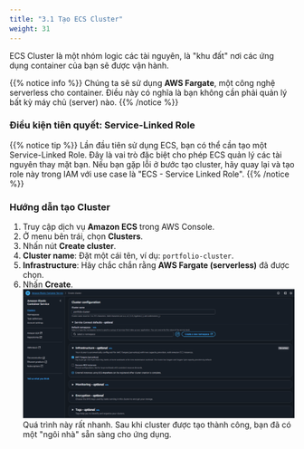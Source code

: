 ```yaml
---
title: "3.1 Tạo ECS Cluster"
weight: 31
---
```


ECS Cluster là một nhóm logic các tài nguyên, là "khu đất" nơi các ứng dụng container của bạn sẽ được vận hành.

{{% notice info %}}
Chúng ta sẽ sử dụng **AWS Fargate**, một công nghệ serverless cho container. Điều này có nghĩa là bạn không cần phải quản lý bất kỳ máy chủ (server) nào.
{{% /notice %}}

### Điều kiện tiên quyết: Service-Linked Role
{{% notice tip %}}
Lần đầu tiên sử dụng ECS, bạn có thể cần tạo một Service-Linked Role. Đây là vai trò đặc biệt cho phép ECS quản lý các tài nguyên thay mặt bạn. Nếu bạn gặp lỗi ở bước tạo cluster, hãy quay lại và tạo role này trong IAM với use case là "ECS - Service Linked Role".
{{% /notice %}}

### Hướng dẫn tạo Cluster

1.  Truy cập dịch vụ **Amazon ECS** trong AWS Console.
2.  Ở menu bên trái, chọn **Clusters**.
3.  Nhấn nút **Create cluster**.
4.  **Cluster name**: Đặt một cái tên, ví dụ: `portfolio-cluster`.
5.  **Infrastructure**: Hãy chắc chắn rằng **AWS Fargate (serverless)** đã được chọn.
6.  Nhấn **Create**.
![](/images/cr-ecs.png)
Quá trình này rất nhanh. Sau khi cluster được tạo thành công, bạn đã có một "ngôi nhà" sẵn sàng cho ứng dụng.